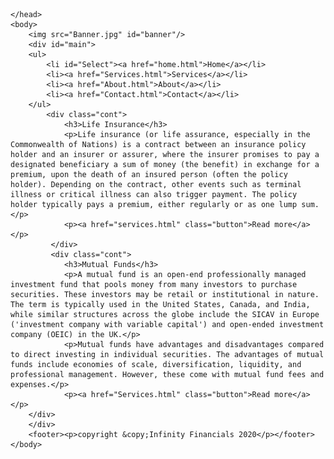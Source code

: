 <!DOCTYPE html>
<html>
    <head>
        <title>Infinity Financials</title>
        <link rel="stylesheet" href="style.css"/>
		<link rel="icon" href="../Akshay's/logo.jpg.jpg">

    </head>
    <body>
        <img src="Banner.jpg" id="banner"/>
        <div id="main">
        <ul>
            <li id="Select"><a href="home.html">Home</a></li>
            <li><a href="Services.html">Services</a></li>
            <li><a href="About.html">About</a></li>
            <li><a href="Contact.html">Contact</a></li>
        </ul>
            <div class="cont">
                <h3>Life Insurance</h3>
                <p>Life insurance (or life assurance, especially in the Commonwealth of Nations) is a contract between an insurance policy holder and an insurer or assurer, where the insurer promises to pay a designated beneficiary a sum of money (the benefit) in exchange for a premium, upon the death of an insured person (often the policy holder). Depending on the contract, other events such as terminal illness or critical illness can also trigger payment. The policy holder typically pays a premium, either regularly or as one lump sum.</p>
                <p><a href="services.html" class="button">Read more</a></p>
             </div>
             <div class="cont">
                <h3>Mutual Funds</h3>
                <p>A mutual fund is an open-end professionally managed investment fund that pools money from many investors to purchase securities. These investors may be retail or institutional in nature. The term is typically used in the United States, Canada, and India, while similar structures across the globe include the SICAV in Europe ('investment company with variable capital') and open-ended investment company (OEIC) in the UK.</p>
                <p>Mutual funds have advantages and disadvantages compared to direct investing in individual securities. The advantages of mutual funds include economies of scale, diversification, liquidity, and professional management. However, these come with mutual fund fees and expenses.</p>
                <p><a href="Services.html" class="button">Read more</a></p>
        </div>
        </div>
        <footer><p>copyright &copy;Infinity Financials 2020</p></footer>
    </body>
</html>